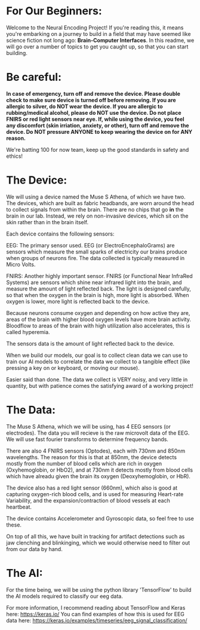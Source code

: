# For Our Beginners:

Welcome to the Neural Encoding Project! If you're reading this, it means you're embarking on a journey to build in a field that may have seemed like science fiction not long ago: **Brain-Computer Interfaces**.
In this readme, we will go over a number of topics to get you caught up, so that you can start building.



# Be careful:

**In case of emergency, turn off and remove the device. Please double check to make sure device is turned off before removing. If you are allergic to silver, do NOT wear the device. If you are allergic to rubbing/medical alcohol, please do NOT use the device. Do not place FNIRS or red light sensors near eye. If, while using the device, you feel any discomfort (skin irriation, anxiety, or other), turn off and remove the device. Do NOT pressure ANYONE to keep wearing the device on for ANY reason.**

We're batting 100 for now team, keep up the good standards in safety and ethics!



# The Device:

We will using a device named the Muse S Athena, of which we have two. The devices, which are built as fabric headbands, are worn around the head to collect signals from within the brain. 
There are no chips that go **in** the brain in our lab. Instead, we rely on non-invasive devices, which sit on the skin rather than in the brain itself.

Each device contains the following sensors:

EEG: The primary sensor used. EEG (or ElectroEncephaloGrams) are sensors which measure the small sparks of electricity our brains produce when groups of neurons fire. The data collected is typically measured in Micro Volts.

FNIRS: Another highly important sensor. FNIRS (or Functional Near InfraRed Systems) are sensors which shine near infrared light into the brain, and measure the amount of light reflected back.
The light is designed carefully, so that when the oxygen in the brain is high, more light is absorbed. When oxygen is lower, more light is reflected back to the device.

Because neurons consume oxygen and depending on how active they are, areas of the brain with higher blood oxygen levels have more brain activity. Bloodflow to areas of the brain with high utilization also accelerates, this is called hyperemia.

The sensors data is the amount of light reflected back to the device.

When we build our models, our goal is to collect clean data we can use to train our AI models to correlate the data we collect to a tangible effect (like pressing a key on or keyboard, or moving our mouse).

Easier said than done. The data we collect is VERY noisy, and very little in quantity, but with patience comes the satisfying award of a working project!



# The Data:

The Muse S Athena, which we will be using, has 4 EEG sensors (or electrodes). The data you will recieve is the raw microvolt data of the EEG. We will use fast fourier transforms to determine frequency bands.

There are also 4 FNIRS sensors (Optodes), each with 730nm and 850nm wavelengths.
The reason for this is that at 850nm, the device detects mostly from the number of blood cells which are rich in oxygen (Oxyhemoglobin, or HbO2), and at 730nm it detects mostly from blood cells which have alreadu given the brain its oxygen (Deoxyhemoglobin, or HbR).

The device also has a red light sensor (660nm), which also is good at capturing oxygen-rich blood cells, and is used for measuring Heart-rate Variability, and the expansion/contraction of blood vessels at each heartbeat.

The device contains Accelerometer and Gyroscopic data, so feel free to use these.

On top of all this, we have built in tracking for artifact detections such as jaw clenching and blinkinging, which we would otherwise need to filter out from our data by hand.



# The AI:

For the time being, we will be using the python library 'TensorFlow' to build the AI models required to classify our eeg data. 

For more information, I recommend reading about TensorFlow and Keras here: https://keras.io/
You can find examples of how this is used for EEG data here: https://keras.io/examples/timeseries/eeg_signal_classification/
